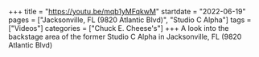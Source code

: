 +++
title = "https://youtu.be/mqb1yMFqkwM"
startdate = "2022-06-19"
pages = ["Jacksonville, FL (9820 Atlantic Blvd)", "Studio C Alpha"]
tags = ["Videos"]
categories = ["Chuck E. Cheese's"]
+++
A look into the backstage area of the former Studio C Alpha in Jacksonville, FL (9820 Atlantic Blvd) 
